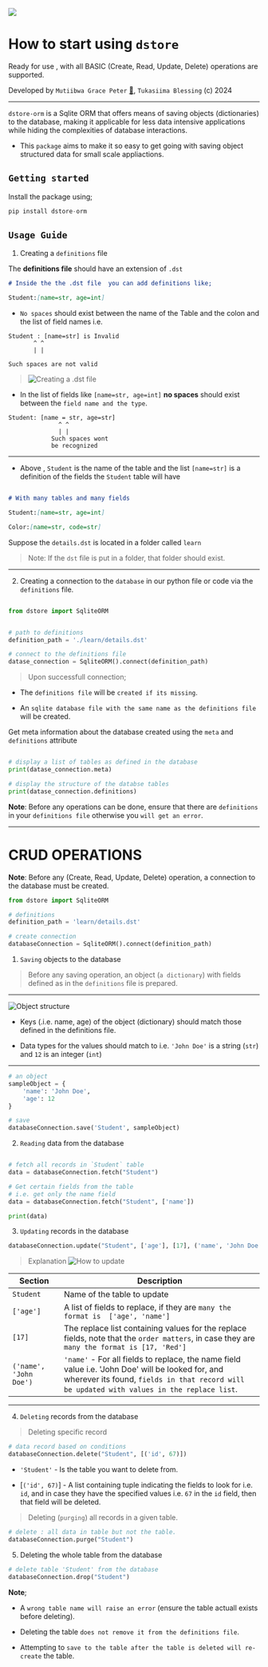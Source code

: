 ![](https://gracepeter.pythonanywhere.com/static/dstore/dst.png)

# How to start using `dstore`

Ready for use , with all BASIC (Create, Read, Update, Delete) operations are supported.

Developed by `Mutiibwa Grace Peter` [🔗](https://gracepeter.pythonanywhere.com/), `Tukasiima Blessing` (c) 2024

---
`dstore-orm`  is a Sqlite ORM that offers means of saving objects (dictionaries) to the database, making it applicable for less data intensive applications while hiding the complexities of database interactions.

- This `package` aims to make it so easy to get going with saving object structured data for small scale appliactions.

## `Getting started`
Install the package using;
``` python
pip install dstore-orm
```

## `Usage Guide`

1. Creating a `definitions` file

The **definitions file** should have an extension of `.dst`

```markdown
# Inside the the .dst file  you can add definitions like;

Student:[name=str, age=int]
```

- `No spaces` should exist between the name of the Table and the colon and the list of field names i.e.

```
Student : [name=str] is Invalid
       ^ ^ 
       | |

Such spaces are not valid
```

> ![Creating a `.dst` file](https://gracepeter.pythonanywhere.com/static/dstore/dstore-dst.svg)

- In the list of fields like `[name=str, age=int]` **no spaces** should exist between the `field name and the type`.

```
Student: [name = str, age=str]
              ^ ^
              | |
            Such spaces wont
            be recognized
```

---

- Above , `Student` is the name of the table and the list `[name=str]` is a definition of the fields the `Student` table will have


```markdown

# With many tables and many fields

Student:[name=str, age=int]

Color:[name=str, code=str]

```

Suppose the `details.dst` is located in a folder called `learn`

> Note: If the `dst` file is  put in a folder, that folder should exist. 

---


2. Creating a connection to the `database` in our python file or code via the `definitions` file.

```python

from dstore import SqliteORM


# path to definitions
definition_path = './learn/details.dst'

# connect to the definitions file
datase_connection = SqliteORM().connect(definition_path)
```

> Upon successfull connection; 
- The `definitions file` will be `created if its missing`.

- An `sqlite database file with the same name as the definitions file` will be created.

Get meta information about the database created using the `meta` and `definitions` attribute
```python

# display a list of tables as defined in the database
print(datase_connection.meta)

# display the structure of the databse tables
print(datase_connection.definitions)
```

**Note**: Before any operations can be done, ensure that there are `definitions` in your `definitions file` otherwise you `will get an error`.

---

# CRUD OPERATIONS

**Note**: Before any (Create, Read, Update, Delete) operation, a connection to the database must be created.

```python
from dstore import SqliteORM

# definitions
definition_path = 'learn/details.dst'

# create connection
databaseConnection = SqliteORM().connect(definition_path)
```

1. `Saving` objects to the database

> Before any saving operation, an object (`a dictionary`) with fields defined as in the `definitions` file is prepared.
---
![Object structure](https://gracepeter.pythonanywhere.com/static/dstore/dstore-object.svg)

- Keys (.i.e. name, age) of the object (dictionary) should match those defined in the definitions file.

- Data types for the values should match to i.e. `'John Doe'` is a string (`str`) and `12` is an integer (`int`)
---

```python
# an object
sampleObject = {
    'name': 'John Doe',
    'age': 12
}

# save
databaseConnection.save('Student', sampleObject)
```

2. `Reading` data from the database

```python

# fetch all records in `Student` table
data = databaseConnection.fetch("Student")

```

```python
# Get certain fields from the table
# i.e. get only the name field
data = databaseConnection.fetch("Student", ['name'])

print(data)
```

3. `Updating` records in the database
```python
databaseConnection.update("Student", ['age'], [17], ('name', 'John Doe'))
```

> Explanation
![How to update](https://gracepeter.pythonanywhere.com/static/dstore/dstore-update.svg)


|Section|Description|
|---|---|
|`Student`|Name of the table to update|
|`['age']`| A list of fields to replace, if they are `many the format is  ['age', 'name']`|
|`[17]`| The replace list containing values for the replace fields, note that the `order matters`, in case they are `many the format is [17, 'Red']`|
|`('name', 'John Doe')`| `'name'` - For all fields to replace, the name field value i.e. 'John Doe' will  be looked for, and wherever its found, `fields in that record will be updated with values in the replace list`. |

---



4. `Deleting` records from the database
> Deleting specific record
```python
# data record based on conditions
databaseConnection.delete("Student", [('id', 67)])
```

- `'Student'` - Is the table you want to delete from.

- [`('id', 67)`] - A list containing tuple indicating the fields to look for i.e. `id`, and in case they have the specified values i.e. `67` in the `id` field, then that field will be deleted.

> Deleting (`purging`) all records in a given table.

```python
# delete : all data in table but not the table.
databaseConnection.purge("Student")
```

5. Deleting the whole table from the database
```python
# delete table 'Student' from the database
databaseConnection.drop("Student")
```

**Note**;
- A `wrong table name will raise an error` (ensure the table actuall exists before deleting).

- Deleting the table `does not remove it from the definitions file`.

- Attempting to `save to the table after the table is deleted will re-create` the table.
